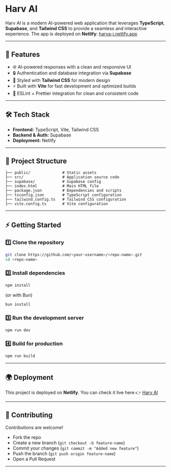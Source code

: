 # Harv AI 

Harv AI is a modern AI-powered web application that leverages **TypeScript**, **Supabase**, and **Tailwind CSS** to provide a seamless and interactive experience.
The app is deployed on 
**Netlify**: [harva-i.netlify.app](https://harva-i.netlify.app/)

---

## 🚀 Features

* 🌐 AI-powered responses with a clean and responsive UI
* 🔒 Authentication and database integration via **Supabase**
* 🎨 Styled with **Tailwind CSS** for modern design
* ⚡ Built with **Vite** for fast development and optimized builds
* 📜 ESLint + Prettier integration for clean and consistent code

---

## 🛠️ Tech Stack

* **Frontend:** TypeScript, Vite, Tailwind CSS
* **Backend & Auth:** Supabase
* **Deployment:** Netlify

---

## 📂 Project Structure

```
├── public/              # Static assets
├── src/                 # Application source code
├── supabase/            # Supabase config
├── index.html           # Main HTML file
├── package.json         # Dependencies and scripts
├── tsconfig.json        # TypeScript configuration
├── tailwind.config.ts   # Tailwind CSS configuration
├── vite.config.ts       # Vite configuration
```

---

## ⚡ Getting Started

### 1️⃣ Clone the repository

```bash
git clone https://github.com/<your-username>/<repo-name>.git
cd <repo-name>
```

### 2️⃣ Install dependencies

```bash
npm install
```

(or with Bun)

```bash
bun install
```

### 3️⃣ Run the development server

```bash
npm run dev
```

### 4️⃣ Build for production

```bash
npm run build
```

---

## 🌍 Deployment

This project is deployed on **Netlify**.
You can check it live here 👉 [Harv AI](https://harva-i.netlify.app/)


---

## 🤝 Contributing

Contributions are welcome!

* Fork the repo
* Create a new branch (`git checkout -b feature-name`)
* Commit your changes (`git commit -m "Added new feature"`)
* Push the branch (`git push origin feature-name`)
* Open a Pull Request


---

